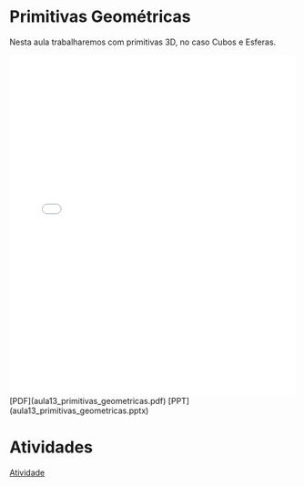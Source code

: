 # Primitivas Geométricas

Nesta aula trabalharemos com primitivas 3D, no caso Cubos e Esferas.

<embed height="600" src="aula13_primitivas_geometricas.pdf" type="application/pdf" width="100%">
[PDF](aula13_primitivas_geometricas.pdf)
[PPT](aula13_primitivas_geometricas.pptx)

# Atividades

[Atividade](atividade.ipynb)